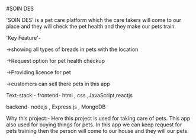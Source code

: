 #SOIN DES 

'SOIN DES' is a pet care platform which the care takers will come to our place and they will check the pet health and they make our pets train.

'Key Feature'-

->showing all types of breads in pets with the location

->Request option for pet health checkup 

->Providing licence for pet 

->customers can sell there pets in this app


Text-stack:-
frontend- html , css ,JavaScript,reactjs


backend- nodejs , Express.js , MongoDB 



Why this project:-
Here this project is used for taking care of pets. This app also used for buying things for pets. In this app we can keep request for pets training then the person will come to our house and they will our pets.